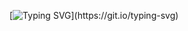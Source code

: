 [![Typing SVG](https://readme-typing-svg.demolab.com?font=Fira+Code&duration=3000&pause=1000&color=9CFF00&center=true&random=true&width=435&lines=Always+learning+new+things.;A+web+and+discord+bot+developer.;Experienced+at+multiple+language.)](https://git.io/typing-svg)
